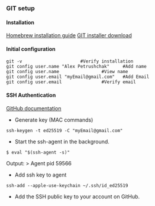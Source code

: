 ### GIT setup

#### Installation
[Homebrew installation guide](https://phoenixnap.com/kb/install-homebrew-on-mac)
[GIT installer download](https://git-scm.com/downloads)


#### Initial configuration
```
git -v						#Verify installation
git config user.name "Alex Petrushchak" 	#Add name
git config user.name				#View name
git config user.email "myEmail@gmail.com"	#Add Email
git config user.email				#Verify email
```

#### SSH Authentication
[GitHub documentation](https://docs.github.com/en/authentication/connecting-to-github-with-ssh/generating-a-new-ssh-key-and-adding-it-to-the-ssh-agent)

* Generate key (MAC commands)
```
ssh-keygen -t ed25519 -C "myEmail@gmail.com"
```

* Start the ssh-agent in the background.
```
$ eval "$(ssh-agent -s)"
```
Output: > Agent pid 59566

* Add ssh key to agent
```
ssh-add --apple-use-keychain ~/.ssh/id_ed25519
```
* Add the SSH public key to your account on GitHub.



